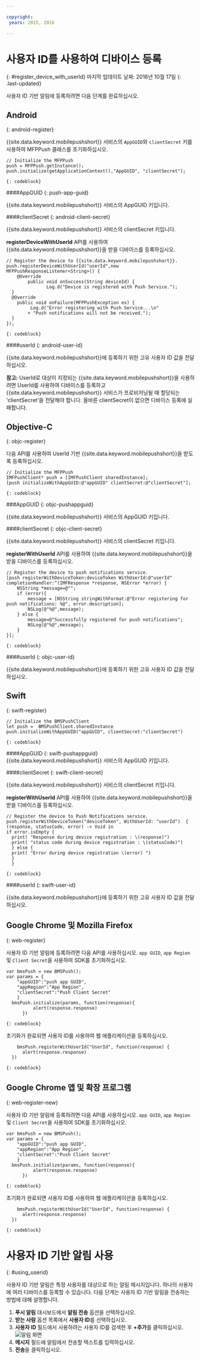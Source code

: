```yaml
---

copyright:
 years: 2015, 2016

---
```



# 사용자 ID를 사용하여 디바이스 등록
{: #register_device_with_userId}
마지막 업데이트 날짜: 2016년 10월 17일
{: .last-updated}

사용자 ID 기반 알림에 등록하려면 다음 단계를 완료하십시오. 

## Android
{: android-register}

{{site.data.keyword.mobilepushshort}} 서비스의 `AppGUID`와 `clientSecret` 키를 사용하여 MFPPush 클래스를 초기화하십시오. 
```
// Initialize the MFPPush
push = MFPPush.getInstance();
push.initialize(getApplicationContext(),"AppGUID", "clientSecret");
```
	{: codeblock}

####AppGUID
{: push-app-guid}

{{site.data.keyword.mobilepushshort}} 서비스의 AppGUID 키입니다. 

####clientSecret
{: android-client-secret}

{{site.data.keyword.mobilepushshort}} 서비스의 clientSecret 키입니다. 

**registerDeviceWithUserId** API를 사용하여 {{site.data.keyword.mobilepushshort}}을 받을 디바이스를 등록하십시오. 
```
// Register the device to {{site.data.keyword.mobilepushshort}}.
push.registerDeviceWithUserId("userId",new MFPPushResponseListener<String>() {
    @Override
	    public void onSuccess(String deviceId) {
	           Log.d("Device is registered with Push Service.");
  }
  @Override
    public void onFailure(MFPPushException ex) {
         Log.d("Error registering with Push Service...\n"
        + "Push notifications will not be received.");
  }
});
```
	{: codeblock}

####userId
{: android-user-id}

{{site.data.keyword.mobilepushshort}}에 등록하기 위한 고유 사용자 ID 값을 전달하십시오.

**참고:** UserId로 대상이 지정되는 {{site.data.keyword.mobilepushshort}}을 사용하려면 UserId를 사용하여 디바이스를 등록하고 {{site.data.keyword.mobilepushshort}} 서비스가 프로비저닝될 때 할당되는 'clientSecret'을 전달해야 합니다. 올바른 clientSecret이 없으면 디바이스 등록에 실패합니다. 


## Objective-C
{: objc-register}

다음 API를 사용하여 UserId 기반 {{site.data.keyword.mobilepushshort}}을 받도록 등록하십시오. 
```
// Initialize the MFPPush
IMFPushClient* push = [IMFPushClient sharedInstance];
[push initializeWithAppGUID:@"appGUID" clientSecret:@"clientSecret"]; 
```
	{: codeblock}

###AppGUID
{: objc-pushappguid}

{{site.data.keyword.mobilepushshort}} 서비스의 AppGUID 키입니다. 

####clientSecret
{: objc-client-secret}

{{site.data.keyword.mobilepushshort}} 서비스의 clientSecret 키입니다. 

**registerWithUserId** API를 사용하여 {{site.data.keyword.mobilepushshort}}을 받을 디바이스를 등록하십시오. 
```
// Register the device to push notifications service.
[push registerWithDeviceToken:deviceToken WithUserId:@"userId" completionHandler:^(IMFResponse *response, NSError *error) {
    NSString *message=@"";
	if (error){
        message = [NSString stringWithFormat:@"Error registering for push notifications: %@", error.description];
        NSLog(@"%@",message);
    } else {
        message=@"Successfully registered for push notifications";
        NSLog(@"%@",message);
    }
}];
```
	{: codeblock}

####userId
{: objc-user-id}

{{site.data.keyword.mobilepushshort}}에 등록하기 위한 고유 사용자 ID 값을 전달하십시오.

## Swift
{: swift-register}

```
// Initialize the BMSPushClient
let push =  BMSPushClient.sharedInstance
push.initializeWithAppGUID("appGUID", clientSecret:"clientSecret")
```
	{: codeblock}

####AppGUID
{: swift-pushappguid}
{{site.data.keyword.mobilepushshort}} 서비스의 AppGUID 키입니다. 

####clientSecret
{: swift-client-secret}

{{site.data.keyword.mobilepushshort}} 서비스의 clientSecret 키입니다. 

**registerWithUserId** API를 사용하여 {{site.data.keyword.mobilepushshort}}을 받을 디바이스를 등록하십시오. 

```
// Register the device to Push Notifications service.
push.registerWithDeviceToken("deviceToken", WithUserId: "userId")  { (response, statusCode, error) -> Void in
if error.isEmpty {
  print( "Response during device registration : \(response)")
  print( "status code during device registration : \(statusCode)")
  } else {
  print( "Error during device registration \(error) ")
  }
  }
```
	{: codeblock}

####userId
{: swift-user-id}

{{site.data.keyword.mobilepushshort}}에 등록하기 위한 고유 사용자 ID 값을 전달하십시오.

## Google Chrome 및 Mozilla Firefox
{: web-register}

사용자 ID 기반 알림에 등록하려면 다음 API를 사용하십시오. `app GUID`, `app Region` 및 `Client Secret`을 사용하여 SDK를 초기화하십시오.

```
var bmsPush = new BMSPush();
var params = {
    "appGUID":"push app GUID",
    "appRegion":"App Region",
    "clientSecret":"Push Client Secret" 
    }
  bmsPush.initialize(params, function(response){
          alert(response.response)
      })
```
	{: codeblock}
  
초기화가 완료되면 사용자 ID를 사용하여 웹 애플리케이션을 등록하십시오.

```
    bmsPush.registerWithUserId("UserId", function(response) {
      alert(response.response)
  })
```
	{: codeblock}

## Google Chrome 앱 및 확장 프로그램
{: web-register-new}

사용자 ID 기반 알림에 등록하려면 다음 API를 사용하십시오. `app GUID`, `app Region` 및 `Client Secret`을 사용하여 SDK를 초기화하십시오.

```
var bmsPush = new BMSPush();
var params = {
    "appGUID":"push app GUID",
    "appRegion":"App Region",
    "clientSecret":"Push Client Secret" 
    }
  bmsPush.initialize(params, function(response){
          alert(response.response)
      })
```
	{: codeblock}
  
초기화가 완료되면 사용자 ID를 사용하여 웹 애플리케이션을 등록하십시오.

```
    bmsPush.registerWithUserId("UserId", function(response) {
      alert(response.response)
  })
```
	{: codeblock}

# 사용자 ID 기반 알림 사용
{: #using_userid}


사용자 ID 기반 알림은 특정 사용자를 대상으로 하는 알림 메시지입니다. 하나의 사용자에 여러 디바이스를 등록할 수 있습니다. 다음 단계는 사용자 ID 기반 알림을 전송하는 방법에 대해 설명합니다. 

1. **푸시 알림** 대시보드에서 **알림 전송** 옵션을 선택하십시오. 
1. **받는 사람** 옵션 목록에서 **사용자 ID**를 선택하십시오. 
1. **사용자 ID** 필드에서 사용하려는 사용자 ID를 검색한 후 **+추가**를 클릭하십시오. ![알림 화면](images/user_notification.jpg)
1. **메시지** 필드에 알림에서 전송할 텍스트를 입력하십시오. 
1. **전송**을 클릭하십시오. 
